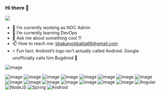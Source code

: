 ### Hi there 👋
![](https://komarev.com/ghpvc/?username=BhabajyotiKalita&color=green)


<!--
**Bhabajyoti/Bhabajyoti** is a ✨ _special_ ✨ repository because its `README.md` (this file) appears on your GitHub profile.

Here are some ideas to get you started:

- 🔭 I’m currently working on ...
- 🌱 I’m currently learning ...
- 👯 I’m looking to collaborate on ...
- 🤔 I’m looking for help with ...
- 💬 Ask me about ...
- 📫 How to reach me: ...
- 😄 Pronouns: ...
- ⚡ Fun fact: ...
-->
- 🔭 I’m currently working as NOC Admin
- 🌱 I’m currently learning DevOps
- 💬 Ask me about something cool ?!
- 📫 How to reach me: bhabajyotikalita66@gmail.com
- ⚡ Fun fact: Android’s logo isn’t actually called Android. Google unofficially calls him Bugdroid 🤖


![image](https://github-readme-stats.vercel.app/api?username=BhabajyotiKalita&show_icons=true&count_private=true&theme=dark)

![image](https://img.shields.io/badge/Python-3776AB?style=for-the-badge&logo=python&logoColor=white)
![image](https://img.shields.io/badge/C-00599C?style=for-the-badge&logo=c&logoColor=white)
![image](https://img.shields.io/badge/C%2B%2B-00599C?style=for-the-badge&logo=c%2B%2B&logoColor=white)
![image](https://img.shields.io/badge/Java-ED8B00?style=for-the-badge&logo=java&logoColor=white)
![image](https://img.shields.io/badge/Kotlin-0095D5?&style=for-the-badge&logo=kotlin&logoColor=white)
![image](https://img.shields.io/badge/MySQL-005C84?style=for-the-badge&logo=mysql&logoColor=white)
![image](https://img.shields.io/badge/MongoDB-white?style=for-the-badge&logo=mongodb&logoColor=4EA94B)
![image](https://img.shields.io/badge/Flask-000000?style=for-the-badge&logo=flask&logoColor=white)
![image](https://img.shields.io/badge/firebase-ffca28?style=for-the-badge&logo=firebase&logoColor=black)
![image](https://img.shields.io/badge/Postman-FF6C37?style=for-the-badge&logo=Postman&logoColor=white)
![image](https://img.shields.io/badge/Google_Cloud-4285F4?style=for-the-badge&logo=google-cloud&logoColor=white)
![image](https://img.shields.io/badge/Heroku-430098?style=for-the-badge&logo=heroku&logoColor=white)
![image](https://img.shields.io/badge/Netlify-00C7B7?style=for-the-badge&logo=netlify&logoColor=white)
![image](https://img.shields.io/badge/Arduino-00979D?style=for-the-badge&logo=Arduino&logoColor=white)
![image](https://img.shields.io/badge/Linux-FCC624?style=for-the-badge&logo=linux&logoColor=black)
![Angular](https://img.shields.io/badge/angular-%23DD0031.svg?style=for-the-badge&logo=angular&logoColor=white)
![NodeJS](https://img.shields.io/badge/node.js-6DA55F?style=for-the-badge&logo=node.js&logoColor=white)
![Spring](https://img.shields.io/badge/spring-%236DB33F.svg?style=for-the-badge&logo=spring&logoColor=white)
![Android](https://img.shields.io/badge/Android-3DDC84?style=for-the-badge&logo=android&logoColor=white)
